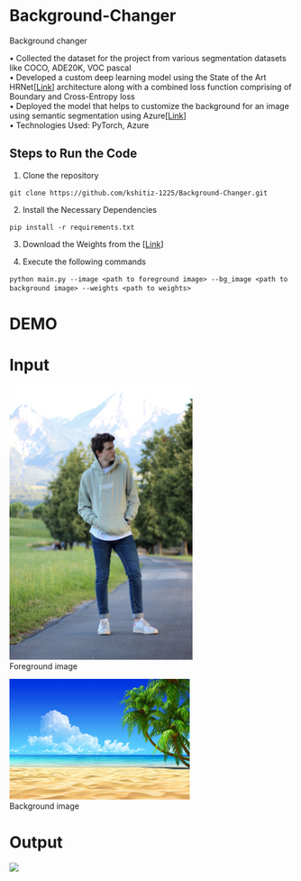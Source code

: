 # Background-Changer
 Background changer

• Collected the dataset for the project from various segmentation datasets like COCO, ADE20K, VOC pascal <br />
• Developed a custom deep learning model using the State of the Art HRNet[[Link](https://arxiv.org/pdf/1904.04514.pdf)] architecture along with a combined loss function
comprising of Boundary and Cross-Entropy loss<br />
• Deployed the model that helps to customize the background for an image using semantic segmentation using Azure[[Link](http://bgchanger.azurewebsites.net/)]<br />
• Technologies Used: PyTorch, Azure<br />
 
## Steps to Run the Code
 1. Clone the repository
 ```
 git clone https://github.com/kshitiz-1225/Background-Changer.git
``` 
 2. Install the Necessary Dependencies
```
pip install -r requirements.txt 
```
3. Download the Weights from the [[Link](https://drive.google.com/file/d/1zo-eXWyG8-UEz9h_jaOUY-bt2A1ywsPr/view?usp=sharing)]

4. Execute the following commands
```
python main.py --image <path to foreground image> --bg_image <path to background image> --weights <path to weights>
```

# DEMO
  
# Input

<img  src=  "demo_images/image1.jpg"  width=  "325"  height=  "487.5"><br />
Foreground image<br />

<img  src="demo_images/background1.jpg"  width="320.0"  height=  "213.3"><br />
Background image

# Output

<img  src="final.png"    height=  "487.5">
